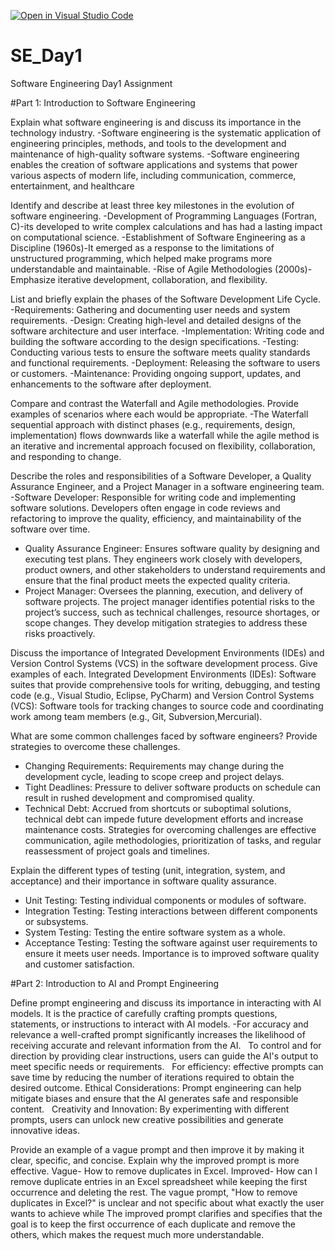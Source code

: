 [![Open in Visual Studio Code](https://classroom.github.com/assets/open-in-vscode-2e0aaae1b6195c2367325f4f02e2d04e9abb55f0b24a779b69b11b9e10269abc.svg)](https://classroom.github.com/online_ide?assignment_repo_id=15570666&assignment_repo_type=AssignmentRepo)
# SE_Day1
Software Engineering Day1 Assignment

#Part 1: Introduction to Software Engineering

Explain what software engineering is and discuss its importance in the technology industry.
-Software engineering is the systematic application of engineering principles, methods, and tools to the development and maintenance of high-quality software systems.
-Software engineering enables the creation of software applications and systems that power various aspects of modern life, including communication, commerce, entertainment, and healthcare

Identify and describe at least three key milestones in the evolution of software engineering.
-Development of Programming Languages (Fortran, C)-its developed to write complex calculations and has had a lasting impact on computational science.
-Establishment of Software Engineering as a Discipline (1960s)-It emerged as a response to the limitations of unstructured programming, which helped make programs more understandable and maintainable.
-Rise of Agile Methodologies (2000s)-Emphasize iterative development, collaboration, and flexibility.

List and briefly explain the phases of the Software Development Life Cycle.
-Requirements: Gathering and documenting user needs and system requirements.
-Design: Creating high-level and detailed designs of the software architecture and user interface.
-Implementation: Writing code and building the software according to the design specifications.
-Testing: Conducting various tests to ensure the software meets quality standards and functional requirements.
-Deployment: Releasing the software to users or customers.
-Maintenance: Providing ongoing support, updates, and enhancements to the software after deployment.

Compare and contrast the Waterfall and Agile methodologies. Provide examples of scenarios where each would be appropriate.
-The Waterfall sequential approach with distinct phases (e.g., requirements, design, implementation) flows downwards like a waterfall while the agile method is an iterative and incremental approach focused on flexibility, collaboration, and responding to change.

Describe the roles and responsibilities of a Software Developer, a Quality Assurance Engineer, and a Project Manager in a software engineering team.
-Software Developer: Responsible for writing code and implementing software solutions.
                     Developers often engage in code reviews and refactoring to improve the quality, efficiency, and maintainability of the software over time.
- Quality Assurance Engineer: Ensures software quality by designing and executing test plans.
                              They engineers work closely with developers, product owners, and other stakeholders to understand requirements and ensure that the final product meets the expected quality criteria.
- Project Manager: Oversees the planning, execution, and delivery of software projects.
                   The project manager identifies potential risks to the project’s success, such as technical challenges, resource shortages, or scope changes. They develop mitigation strategies to address these risks proactively.

Discuss the importance of Integrated Development Environments (IDEs) and Version Control Systems (VCS) in the software development process. Give examples of each.
Integrated Development Environments (IDEs): Software suites that provide comprehensive tools for writing, debugging, and testing code (e.g., Visual Studio, Eclipse, PyCharm) and Version Control Systems (VCS): Software tools for tracking changes to source code and coordinating work among team members (e.g., Git, Subversion,Mercurial).

What are some common challenges faced by software engineers? Provide strategies to overcome these challenges.
- Changing Requirements: Requirements may change during the development cycle, leading to scope creep and project delays.
- Tight Deadlines: Pressure to deliver software products on schedule can result in rushed development and compromised quality.
- Technical Debt: Accrued from shortcuts or suboptimal solutions, technical debt can impede future development efforts and increase maintenance costs.
Strategies for overcoming challenges are effective communication, agile methodologies, prioritization of tasks, and regular reassessment of project goals and timelines.

Explain the different types of testing (unit, integration, system, and acceptance) and their importance in software quality assurance.
- Unit Testing: Testing individual components or modules of software.
- Integration Testing: Testing interactions between different components or subsystems.
- System Testing: Testing the entire software system as a whole.
- Acceptance Testing: Testing the software against user requirements to ensure it meets user needs.
Importance is to improved software quality and customer satisfaction.

#Part 2: Introduction to AI and Prompt Engineering


Define prompt engineering and discuss its importance in interacting with AI models.
It is the practice of carefully crafting prompts questions, statements, or instructions to interact with AI models.
-For accuracy and relevance a well-crafted prompt significantly increases the likelihood of receiving accurate and relevant information from the AI.   
To control and for direction by providing clear instructions, users can guide the AI's output to meet specific needs or requirements.   
For efficiency: effective prompts can save time by reducing the number of iterations required to obtain the desired outcome.
Ethical Considerations: Prompt engineering can help mitigate biases and ensure that the AI generates safe and responsible content.   
Creativity and Innovation: By experimenting with different prompts, users can unlock new creative possibilities and generate innovative ideas.

Provide an example of a vague prompt and then improve it by making it clear, specific, and concise. Explain why the improved prompt is more effective.
Vague- How to remove duplicates in Excel.
Improved- How can I remove duplicate entries in an Excel spreadsheet while keeping the first occurrence and deleting the rest.
The vague prompt, "How to remove duplicates in Excel?" is unclear and not specific about what exactly the user wants to achieve while The improved prompt clarifies and specifies that the goal is to keep the first occurrence of each duplicate and remove the others, which makes the request much more understandable.
